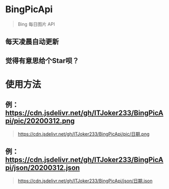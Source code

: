 # BingPicApi
> Bing 每日图片 API
## 每天凌晨自动更新

## 觉得有意思给个Star呗？

# 使用方法

## 例：https://cdn.jsdelivr.net/gh/ITJoker233/BingPicApi/pic/20200312.png
> https://cdn.jsdelivr.net/gh/ITJoker233/BingPicApi/pic/日期.png

## 例：https://cdn.jsdelivr.net/gh/ITJoker233/BingPicApi/json/20200312.json
> https://cdn.jsdelivr.net/gh/ITJoker233/BingPicApi/json/日期.json

